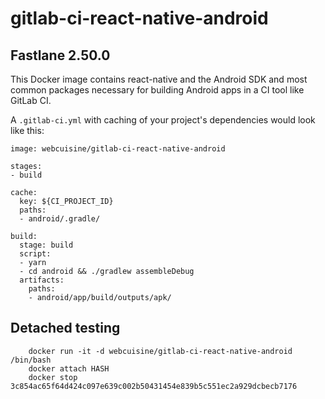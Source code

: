 # gitlab-ci-react-native-android
## Fastlane 2.50.0 
This Docker image contains react-native and the Android SDK and most common packages necessary for building Android apps in a CI tool like GitLab CI. 

A `.gitlab-ci.yml` with caching of your project's dependencies would look like this:

```
image: webcuisine/gitlab-ci-react-native-android

stages:
- build

cache:
  key: ${CI_PROJECT_ID}
  paths:
  - android/.gradle/

build:
  stage: build
  script:
  - yarn
  - cd android && ./gradlew assembleDebug
  artifacts:
    paths:
    - android/app/build/outputs/apk/
```


## Detached testing
```
	docker run -it -d webcuisine/gitlab-ci-react-native-android /bin/bash
	docker attach HASH
	docker stop 3c854ac65f64d424c097e639c002b50431454e839b5c551ec2a929dcbecb7176
	
````